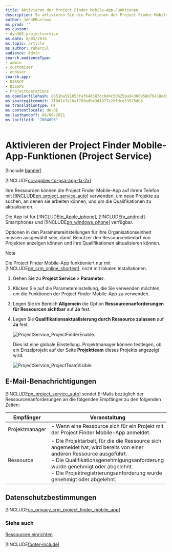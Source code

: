 ```yaml
---
title: Aktivieren der Project Finder Mobile-App-Funktionen
description: So aktivieren Sie die Funktionen der Project Finder Mobile-App für Project Service
author: JohnPBurrows
ms.prod: ''
ms.custom:
- dyn365-projectservice
ms.date: 8/03/2018
ms.topic: article
ms.author: ruhercul
audience: Admin
search.audienceType:
- admin
- customizer
- enduser
search.app:
- D365CE
- D365PS
- ProjectOperations
ms.openlocfilehash: 8651ba591853faf648587dcbd4c50625ba94360958d7b418e89aa0bf09464a89
ms.sourcegitcommit: 7f8d1e7a16af769adb43d1877c28fdce53975db8
ms.translationtype: HT
ms.contentlocale: de-DE
ms.lasthandoff: 08/06/2021
ms.locfileid: "7004895"
---
```

# <a name="enable-project-finder-mobile-app-features-project-service"></a>Aktivieren der Project Finder Mobile-App-Funktionen (Project Service)

[!include [banner](../includes/psa-now-project-operations.md)]

[!INCLUDE[cc-applies-to-psa-app-1x-2x](../includes/cc-applies-to-psa-app-1x-2x.md)]

Ihre Ressourcen können die Project Finder Mobile-App auf ihrem Telefon mit [!INCLUDE[pn_project_service_auto](../includes/pn-project-service-auto.md)] verwenden, um neue Projekte zu suchen, an denen sie arbeiten können, und um die Qualifikationen zu aktualisieren.  
  
 Die App ist für [!INCLUDE[tn_Apple_iphone](../includes/tn-apple-iphone.md)], [!INCLUDE[tn_android](../includes/tn-android.md)]-Smartphones und [!INCLUDE[pn_windows_phone](../includes/pn-windows-phone.md)] verfügbar.  
    
 Optionen in den Parametereinstellungen für ihre Organisationseinheit müssen ausgewählt sein, damit Benutzer den Ressourcenbedarf von Projekten anzeigen können und ihre Qualifikationen aktualisieren können.
  
> [!NOTE]
>  Die Project Finder Mobile-App funktioniert nur mit [!INCLUDE[pn_crm_online_shortest](../includes/pn-crm-online-shortest.md)], nicht mit lokalen Installationen.  
  
1. Gehen Sie zu **Project Service > Parameter**.  
  
2. Klicken Sie auf die Parametereinstellung, die Sie verwenden möchten, um die Funktionen der Project Finder Mobile-App zu verwenden.  
  
3. Legen Sie im Bereich **Allgemein** die Option **Ressourcenanforderungen für Ressourcen sichtbar** auf **Ja** fest.  
  
4. Legen Sie **Qualifikationsaktualisierung durch Ressource zulassen** auf **Ja** fest.  
  
   ![ProjectService_ProjectFinderEnable.](../psa/media/project-service-project-finder-enable.png "ProjectService_ProjectFinderEnable")  
  
   Dies ist eine globale Einstellung. Projektmanager können festlegen, ob ein Einzelprojekt auf der Seite **Projektteam** dieses Projekts angezeigt wird.  
  
   ![ProjectService_ProjectTeamVisible.](../psa/media/project-service-project-team-visible.png "ProjectService_ProjectTeamVisible")  
  
## <a name="email-notifications"></a>E-Mail-Benachrichtigungen  
 [!INCLUDE[pn_project_service_auto](../includes/pn-project-service-auto.md)] sendet E-Mails bezüglich der Ressourcenanforderungen an die folgenden Empfänger zu den folgenden Zeiten:  
  
|Empfänger|Veranstaltung|  
|---------------|-----------|  
|Projektmanager|- Wenn eine Ressource sich für ein Projekt mit der Project Finder Mobile-App anmeldet.|  
|Ressource|- Die Projektarbeit, für die die Ressource sich angemeldet hat, wird bereits von einer anderen Ressource ausgeführt.<br />- Die Qualifikationsgenehmigungsanforderung wurde genehmigt oder abgelehnt.<br />- Die Projektregistrierungsanforderung wurde genehmigt oder abgelehnt.|  
  
## <a name="privacy-notice"></a>Datenschutzbestimmungen  
 [!INCLUDE[cc_privacy_crm_project_finder_mobile_app](../includes/cc-privacy-crm-project-finder-mobile-app.md)]  
  
### <a name="see-also"></a>Siehe auch  
 [Ressourcen einrichten](../psa/set-up-resources.md)


[!INCLUDE[footer-include](../includes/footer-banner.md)]